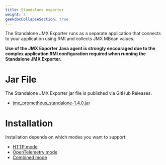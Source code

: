 ```yaml
---
title: Standalone exporter
weight: 3
geekdocCollapseSection: true
---
```


The Standalone JMX Exporter runs as a separate application that connects to your application using RMI and collects JMX MBean values.

**Use of the JMX Exporter Java agent is strongly encouraged due to the complex application RMI configuration required when running the Standalone JMX Exporter.**

# Jar File

The Standalone JMX Exporter jar file is published via GitHub Releases.

- [jmx_prometheus_standalone-1.4.0.jar](https://github.com/prometheus/jmx_exporter/releases/download/1.4.0/jmx_prometheus_standalone-1.4.0.jar)

# Installation

Installation depends on which modes you want to support:

- [HTTP mode](./http-mode/)
- [OpenTelemetry mode](./opentelemetry-mode/)
- [Combined mode](./combined-mode/)
